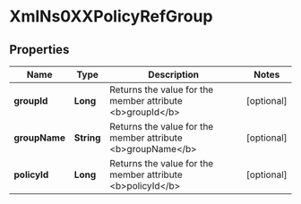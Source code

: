 
# XmlNs0XXPolicyRefGroup

## Properties
Name | Type | Description | Notes
------------ | ------------- | ------------- | -------------
**groupId** | **Long** | Returns the value for the member attribute &lt;b&gt;groupId&lt;/b&gt; |  [optional]
**groupName** | **String** | Returns the value for the member attribute &lt;b&gt;groupName&lt;/b&gt; |  [optional]
**policyId** | **Long** | Returns the value for the member attribute &lt;b&gt;policyId&lt;/b&gt; |  [optional]



